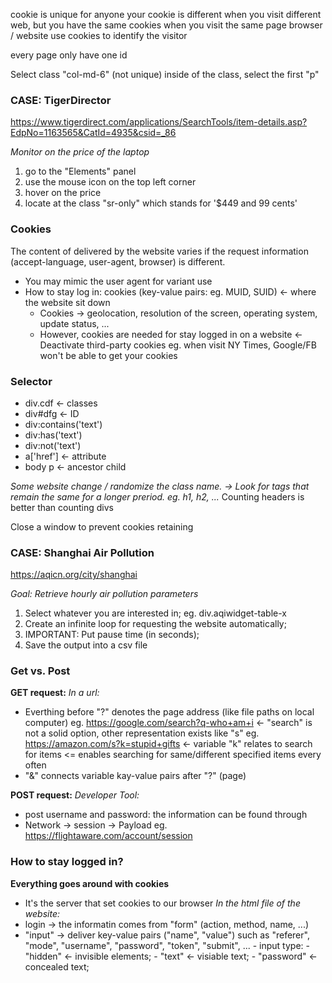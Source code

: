 cookie is unique for anyone
your cookie is different when you visit different web, but you have the same cookies when you visit the same page
browser / website use cookies to identify the visitor

every page only have one id

Select class "col-md-6" (not unique)
  inside of the class, select the first "p"
  
  
### CASE: TigerDirector
https://www.tigerdirect.com/applications/SearchTools/item-details.asp?EdpNo=1163565&CatId=4935&csid=_86

*Monitor on the price of the laptop*
1. go to the "Elements" panel
2. use the mouse icon on the top left corner
3. hover on the price
4. locate at the class "sr-only" which stands for '$449 and 99 cents'


### Cookies
The content of delivered by the website varies if the request information (accept-language, user-agent, browser) is different.
 - You may mimic the user agent for variant use
 - How to stay log in: cookies (key-value pairs: eg. MUID, SUID) <- where the website sit down
      - Cookies -> geolocation, resolution of the screen, operating system, update status, ...
      - However, cookies are needed for stay logged in on a website <- Deactivate third-party cookies
            eg. when visit NY Times, Google/FB won't be able to get your cookies 

### Selector
- div.cdf <- classes
- div#dfg <- ID
- div:contains('text')
- div:has('text')
- div:not('text')
- a['href'] <- attribute
- body p <- ancestor child

*Some website change / randomize the class name. -> Look for tags that remain the same for a longer preriod. eg. h1, h2, ...*
Counting headers is better than counting divs

Close a window to prevent cookies retaining


### CASE: Shanghai Air Pollution
https://aqicn.org/city/shanghai

*Goal: Retrieve hourly air pollution parameters*
1. Select whatever you are interested in; 
      eg. div.aqiwidget-table-x
2. Create an infinite loop for requesting the website automatically;
3. IMPORTANT: Put pause time (in seconds);
4. Save the output into a csv file


### Get vs. Post
**GET request:**
*In a url:*
- Everthing before "?" denotes the page address (like file paths on local computer)
      eg. https://google.com/search?q-who+am+i    <- "search" is not a solid option, other representation exists like "s"
      eg. https://amazon.com/s?k=stupid+gifts     <- variable "k" relates to search for items <= enables searching for same/different specified items every often
- "&" connects variable kay-value pairs after "?" (page)

**POST request:**
*Developer Tool:*
- post username and password: the information can be found through
- Network -> session -> Payload
      eg. https://flightaware.com/account/session


### How to stay logged in?
**Everything goes around with cookies**
- It's the server that set cookies to our browser
*In the html file of the website:*
- login -> the informatin comes from "form" (action, method, name, ...)
- "input" -> deliver key-value pairs ("name", "value") such as "referer", "mode", "username", "password", "token", "submit", ...
        - input type: 
            - "hidden" <- invisible elements;
            - "text" <- visiable text;
            - "password" <- concealed text;
